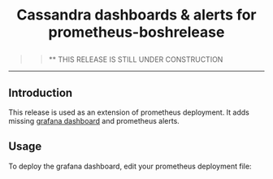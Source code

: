 #  <p style="text-align:center">Cassandra dashboards & alerts for prometheus-boshrelease</p>
> > ** THIS RELEASE IS STILL UNDER CONSTRUCTION
----------

## Introduction
This release is used as an extension of prometheus deployment.
It adds missing [grafana dashboard](https://grafana.com/dashboards/371) and prometheus alerts.

## Usage
To deploy the grafana dashboard, edit your prometheus deployment file:

```

```
